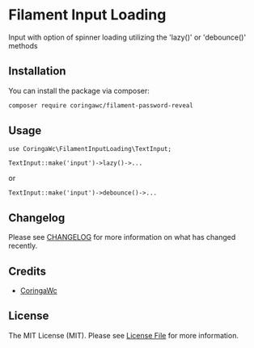 
# Filament Input Loading

Input with option of spinner loading utilizing the 'lazy()' or 'debounce()' methods

## Installation

You can install the package via composer:

```bash
composer require coringawc/filament-password-reveal
```

## Usage

`use CoringaWc\FilamentInputLoading\TextInput;`

`TextInput::make('input')->lazy()->...`

or

`TextInput::make('input')->debounce()->...`

## Changelog

Please see [CHANGELOG](CHANGELOG.md) for more information on what has changed recently.

## Credits

- [CoringaWc](https://github.com/coringawc)

## License

The MIT License (MIT). Please see [License File](LICENSE.md) for more information.
